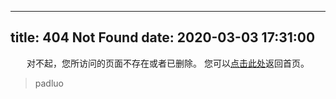 
---
title: 404 Not Found
date: 2020-03-03 17:31:00
---

<center>
对不起，您所访问的页面不存在或者已删除。
您可以<a href="https://padluo.github.io>">点击此处</a>返回首页。
</center>

<blockquote class="blockquote-center">
    padluo
</blockquote>

